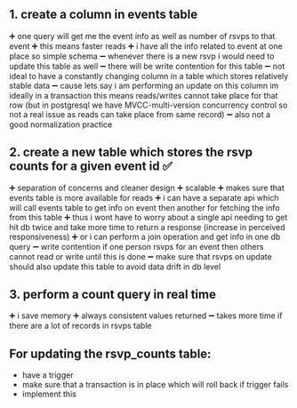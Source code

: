 ## 1. create a column in events table
➕ one query will get me the event info as well as number of rsvps to that event
➕ this means faster reads
➕ i have all the info related to event at one place so simple schema
➖ whenever there is a new rsvp i would need to update this table as well
➖ there will be write contention for this table
➖ not ideal to have a constantly changing column in a table which stores relatively stable data
➖ cause lets say i am performing an update on this column im ideally in a transaction this means reads/writes cannot take place for that row
(but in postgresql we have MVCC-multi-version concurrency control so not a real issue as reads can take place from same record)
➖ also not a good normalization practice

## 2. create a new table which stores the rsvp counts for a given event id ✅
➕ separation of concerns and cleaner design
➕ scalable 
➕ makes sure that events table is more available for reads 
➕ i can have a separate api which will call events table to get info on event then another for fetching the info from this table
➕ thus i wont have to worry about a single api needing to get hit db twice and take more time to return a response (increase in perceived responsiveness)
➕ or i can perform a join operation and get info in one db query
➖ write contention if one person rsvps for an event then others cannot read or write until this is done
➖ make sure that rsvps on update should also update this table to avoid data drift in db level

## 3. perform a count query in real time
➕ i save memory
➕ always consistent values returned
➖ takes more time if there are a lot of records in rsvps table

## For updating the rsvp_counts table:
- have a trigger 
- make sure that a transaction is in place which will roll back if trigger fails
- implement this


